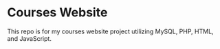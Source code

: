 # Courses Website

This repo is for my courses website project utilizing MySQL, PHP, HTML, and JavaScript.
